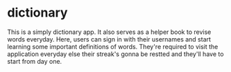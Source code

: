 # dictionary

This is a simply dictionary app. It also serves as a helper book to revise words everyday. Here, users can sign in with their usernames and start learning some important definitions of words. They're required to visit the application everyday else their streak's gonna be restted and they'll have to start from day one.
